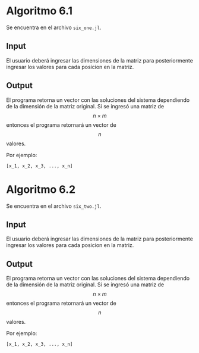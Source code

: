 # Algoritmo 6.1

Se encuentra en el archivo `six_one.jl`.

## Input
El usuario deberá ingresar las dimensiones de la matriz para posteriormente ingresar los valores para cada posicion en la matriz.

## Output
El programa retorna un vector con las soluciones del sistema dependiendo de la dimensión de la matriz original. Si se ingresó una matriz de $$n \times  m$$ entonces el programa retornará un vector de $$n$$ valores.

Por ejemplo:

`[x_1, x_2, x_3, ..., x_n]`

# Algoritmo 6.2

Se encuentra en el archivo `six_two.jl`.

## Input
El usuario deberá ingresar las dimensiones de la matriz para posteriormente ingresar los valores para cada posicion en la matriz.

## Output
El programa retorna un vector con las soluciones del sistema dependiendo de la dimensión de la matriz original. Si se ingresó una matriz de $$n \times  m$$ entonces el programa retornará un vector de $$n$$ valores.

Por ejemplo:

`[x_1, x_2, x_3, ..., x_n]`

